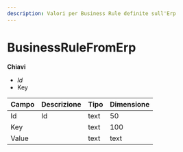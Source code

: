 ```yaml
---
description: Valori per Business Rule definite sull'Erp
---
```


# BusinessRuleFromErp

**Chiavi**

* _Id_
* Key

| Campo | Descrizione | Tipo | Dimensione |
| :--- | :--- | :--- | :--- |
| Id | Id | text | 50 |
| Key |  | text | 100 |
| Value |  | text | text |

